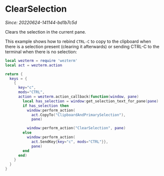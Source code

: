 # ClearSelection

*Since: 20220624-141144-bd1b7c5d*

Clears the selection in the current pane.

This example shows how to rebind `CTRL-C` to copy to the clipboard
when there is a selection present (clearing it afterwards) or sending
CTRL-C to the terminal when there is no selection:

```lua
local wezterm = require 'wezterm'
local act = wezterm.action

return {
  keys = {
    {
      key="c",
      mods="CTRL",
      action = wezterm.action_callback(function(window, pane)
        local has_selection = window:get_selection_text_for_pane(pane) ~= ""
        if has_selection then
          window:perform_action(
            act.CopyTo("ClipboardAndPrimarySelection"),
            pane)

          window:perform_action("ClearSelection", pane)
        else
          window:perform_action(
            act.SendKey{key="c", mods="CTRL"}},
            pane)
        end
      end)
    }
  }
}
```
